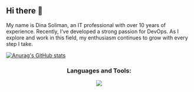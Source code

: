 ## Hi there 👋

My name is Dina Soliman, an IT professional with over 10 years of experience. Recently, I’ve developed a strong passion for DevOps. As I explore and work in this field, my enthusiasm continues to grow with every step I take.

<!--
**Deenah85/deenah85** is a ✨ _special_ ✨ repository because its `README.md` (this file) appears on your GitHub profile.

Here are some ideas to get you started:

- 🔭 I’m currently working on ...
- 🌱 I’m currently learning ...
- 👯 I’m looking to collaborate on ...
- 🤔 I’m looking for help with ...
- 💬 Ask me about ...
- 📫 How to reach me: ...
- 😄 Pronouns: ...
- ⚡ Fun fact: ...
-->
<script async type="module" src="/node_modules/@erikkroes/spacer-gif/spacer-gif.js"></script>

<spacer-gif height="1" width="1"></spacer-gif>


[![Anurag's GitHub stats](https://github-readme-stats.vercel.app/api?username=deenah85)](https://github.com/deenah85/github-readme-stats)
<h3 align="center">Languages and Tools:</h3>
<p align="center">
  <a href="https://skillicons.dev">
    <img src="https://skillicons.dev/icons?i=git,github,kubernetes,docker,jenkins,ansible,aws,linux,html,css,wordpress" />
  </a>
</p>

